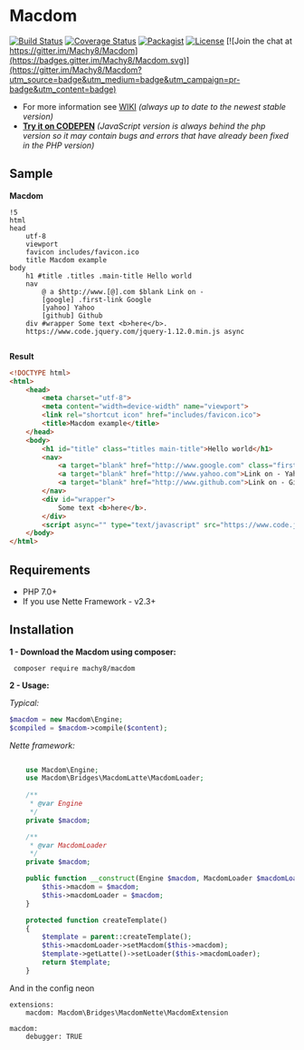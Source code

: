# Macdom
[![Build Status](https://travis-ci.org/Machy8/Macdom.svg?branch=3.0)](https://travis-ci.org/Machy8/Macdom)
[![Coverage Status](https://coveralls.io/repos/github/Machy8/Macdom/badge.svg?branch=3.0)](https://coveralls.io/github/Machy8/Macdom?branch=3.0)
[![Packagist](https://img.shields.io/packagist/v/machy8/macdom.svg?maxAge=2592000)](https://packagist.org/packages/machy8/macdom)
[![License](https://img.shields.io/badge/license-New%20BSD-blue.svg)](https://github.com/Machy8/Macdom/blob/master/license.md)
[![Join the chat at https://gitter.im/Machy8/Macdom](https://badges.gitter.im/Machy8/Macdom.svg)](https://gitter.im/Machy8/Macdom?utm_source=badge&utm_medium=badge&utm_campaign=pr-badge&utm_content=badge)

- For more information see [WIKI](https://github.com/Machy8/Macdom/wiki) *(always up to date to the newest stable version)*
- **[Try it on CODEPEN](http://codepen.io/Machy8/pen/mPLdbg)** *(JavaScript version is always behind the php version so it may contain bugs and errors that have already been fixed in the PHP version)*

## Sample

**Macdom**
```` Slim
!5
html
head
	utf-8
	viewport
	favicon includes/favicon.ico
	title Macdom example
body
	h1 #title .titles .main-title Hello world
	nav
		@ a $http://www.[@].com $blank Link on -
		[google] .first-link Google
		[yahoo] Yahoo
		[github] Github	
	div #wrapper Some text <b>here</b>.
	https://www.code.jquery.com/jquery-1.12.0.min.js async
	
````

**Result**
```` html
<!DOCTYPE html>
<html>
	<head>
		<meta charset="utf-8">
		<meta content="width=device-width" name="viewport">
		<link rel="shortcut icon" href="includes/favicon.ico">
		<title>Macdom example</title>
	</head>
	<body>
		<h1 id="title" class="titles main-title">Hello world</h1>
		<nav>
			<a target="blank" href="http://www.google.com" class="first-link">Link on - Google</a>
			<a target="blank" href="http://www.yahoo.com">Link on - Yahoo</a>
			<a target="blank" href="http://www.github.com">Link on - Github</a>
		</nav>
		<div id="wrapper">
			Some text <b>here</b>.
		</div>
		<script async="" type="text/javascript" src="https://www.code.jquery.com/jquery-1.12.0.min.js"></script>
	</body>
</html>
````

## Requirements
- PHP 7.0+
- If you use Nette Framework - v2.3+

## Installation
**1 - Download the Macdom using composer:**
```
 composer require machy8/macdom
```
**2 - Usage:**

*Typical:*

```php
$macdom = new Macdom\Engine;
$compiled = $macdom->compile($content);
```

*Nette framework:*
```PHP

	use Macdom\Engine;
	use Macdom\Bridges\MacdomLatte\MacdomLoader;
    
	/**
	 * @var Engine
	 */
	private $macdom;

	/**
	 * @var MacdomLoader
	 */
	private $macdom;

	public function __construct(Engine $macdom, MacdomLoader $macdomLoader) {
		$this->macdom = $macdom;
		$this->macdomLoader = $macdom;
	}

	protected function createTemplate()
	{
		$template = parent::createTemplate();
		$this->macdomLoader->setMacdom($this->macdom);
		$template->getLatte()->setLoader($this->macdomLoader);
		return $template;
	}
```

And in the config neon
```
extensions:
    macdom: Macdom\Bridges\MacdomNette\MacdomExtension
  
macdom:
    debugger: TRUE
```
